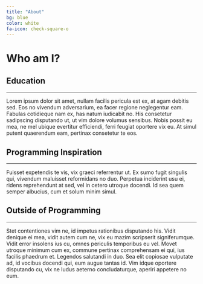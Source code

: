 ```yaml
---
title: "About"
bg: blue
color: white
fa-icon: check-square-o
---
```


# Who am I?

## Education

-----------------------------
Lorem ipsum dolor sit amet, nullam facilis pericula est ex, at agam debitis sed. Eos no vivendum adversarium, ea facer regione neglegentur eam. Fabulas cotidieque nam ex, has natum iudicabit no. His consetetur sadipscing disputando ut, ut vim dolore volumus sensibus. Nobis possit eu mea, ne mel ubique evertitur efficiendi, ferri feugiat oportere vix eu. At simul putent quaerendum eam, pertinax consetetur te eos.

## Programming Inspiration

-----------------------------
Fuisset expetendis te vis, vix graeci referrentur ut. Ex sumo fugit singulis qui, vivendum maluisset reformidans no duo. Perpetua inciderint usu ei, ridens reprehendunt at sed, vel in cetero utroque docendi. Id sea quem semper albucius, cum et solum minim simul.

## Outside of Programming

-----------------------------
Stet contentiones vim ne, id impetus rationibus disputando his. Vidit denique ei mea, vidit autem cum ne, vix eu mazim scripserit signiferumque. Vidit error insolens ius cu, omnes periculis temporibus eu vel. Movet utroque minimum cum ex, commune pertinax comprehensam ei qui, ius facilis phaedrum et. Legendos salutandi in duo. Sea elit copiosae vulputate ad, id vocibus docendi qui, eum augue tantas id. Vim idque oportere disputando cu, vix ne ludus aeterno concludaturque, aperiri appetere no eum.


